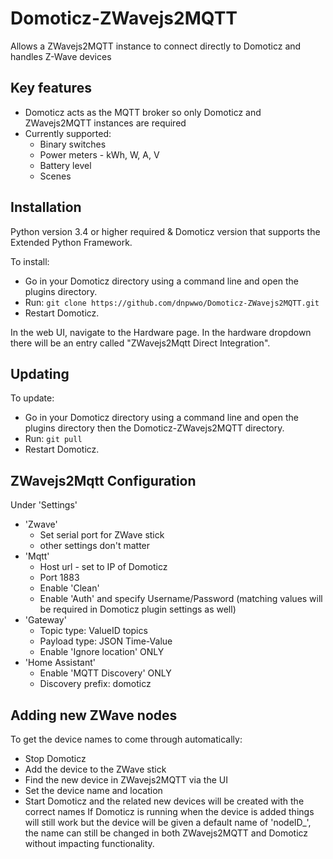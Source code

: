 # Domoticz-ZWavejs2MQTT
Allows a ZWavejs2MQTT instance to connect directly to Domoticz and handles Z-Wave devices 

## Key features

* Domoticz acts as the MQTT broker so only Domoticz and ZWavejs2MQTT instances are required
* Currently supported:
  * Binary switches
  * Power meters - kWh, W, A, V
  * Battery level
  * Scenes

## Installation

Python version 3.4 or higher required & Domoticz version that supports the Extended Python Framework.

To install:
* Go in your Domoticz directory using a command line and open the plugins directory.
* Run: ```git clone https://github.com/dnpwwo/Domoticz-ZWavejs2MQTT.git```
* Restart Domoticz.

In the web UI, navigate to the Hardware page.  In the hardware dropdown there will be an entry called "ZWavejs2Mqtt Direct Integration".

## Updating

To update:
* Go in your Domoticz directory using a command line and open the plugins directory then the Domoticz-ZWavejs2MQTT directory.
* Run: ```git pull```
* Restart Domoticz.

## ZWavejs2Mqtt Configuration

Under 'Settings'
* 'Zwave'
  * Set serial port for ZWave stick
  * other settings don't matter
* 'Mqtt'
  * Host url - set to IP of Domoticz
  * Port 1883
  * Enable 'Clean'
  * Enable 'Auth' and specify Username/Password  (matching values will be required in Domoticz plugin settings as well)
* 'Gateway'
  *  Topic type: ValueID topics
  *  Payload type: JSON Time-Value
  *  Enable 'Ignore location' ONLY
* 'Home Assistant'
  *  Enable 'MQTT Discovery' ONLY
  *  Discovery prefix: domoticz

## Adding new ZWave nodes

To get the device names to come through automatically:
* Stop Domoticz
* Add the device to the ZWave stick
* Find the new device in ZWavejs2MQTT via the UI
* Set the device name and location
* Start Domoticz and the related new devices will be created with the correct names
If Domoticz is running when the device is added things will still work but the device will be given a default name of 'nodeID_<x>', the name can still be changed in both ZWavejs2MQTT and Domoticz without impacting functionality.
